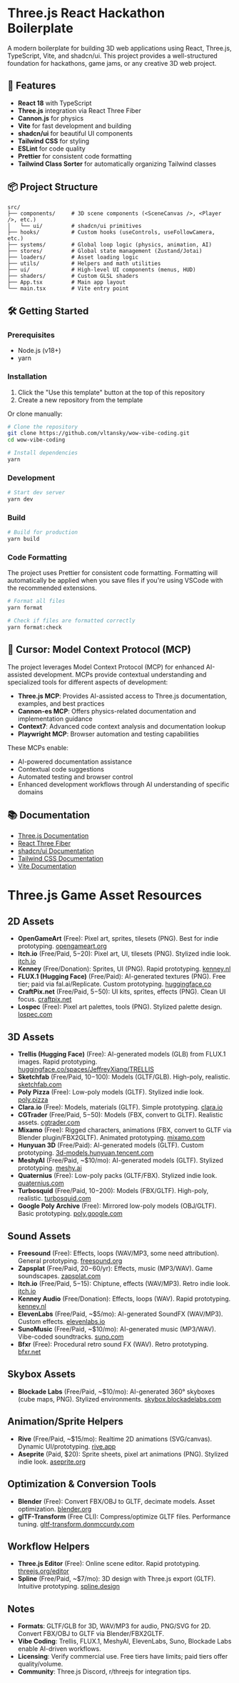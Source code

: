 # Three.js React Hackathon Boilerplate

A modern boilerplate for building 3D web applications using React, Three.js, TypeScript, Vite, and shadcn/ui. This project provides a well-structured foundation for hackathons, game jams, or any creative 3D web project.

## 🚀 Features

- **React 18** with TypeScript
- **Three.js** integration via React Three Fiber
- **Cannon.js** for physics
- **Vite** for fast development and building
- **shadcn/ui** for beautiful UI components
- **Tailwind CSS** for styling
- **ESLint** for code quality
- **Prettier** for consistent code formatting
- **Tailwind Class Sorter** for automatically organizing Tailwind classes

## 📦 Project Structure

```
src/
├── components/     # 3D scene components (<SceneCanvas />, <Player />, etc.)
│   └── ui/         # shadcn/ui primitives
├── hooks/          # Custom hooks (useControls, useFollowCamera, etc.)
├── systems/        # Global loop logic (physics, animation, AI)
├── stores/         # Global state management (Zustand/Jotai)
├── loaders/        # Asset loading logic
├── utils/          # Helpers and math utilities
├── ui/             # High-level UI components (menus, HUD)
├── shaders/        # Custom GLSL shaders
├── App.tsx         # Main app layout
└── main.tsx        # Vite entry point
```

## 🛠️ Getting Started

### Prerequisites

- Node.js (v18+)
- yarn

### Installation

1. Click the "Use this template" button at the top of this repository
2. Create a new repository from the template

Or clone manually:

```bash
# Clone the repository
git clone https://github.com/vltansky/wow-vibe-coding.git
cd wow-vibe-coding

# Install dependencies
yarn
```

### Development

```bash
# Start dev server
yarn dev
```

### Build

```bash
# Build for production
yarn build
```

### Code Formatting

The project uses Prettier for consistent code formatting. Formatting will automatically be applied when you save files if you're using VSCode with the recommended extensions.

```bash
# Format all files
yarn format

# Check if files are formatted correctly
yarn format:check
```

## 🔌 Cursor: Model Context Protocol (MCP)

The project leverages Model Context Protocol (MCP) for enhanced AI-assisted development. MCPs provide contextual understanding and specialized tools for different aspects of development:

- **Three.js MCP**: Provides AI-assisted access to Three.js documentation, examples, and best practices
- **Cannon-es MCP**: Offers physics-related documentation and implementation guidance
- **Context7**: Advanced code context analysis and documentation lookup
- **Playwright MCP**: Browser automation and testing capabilities

These MCPs enable:

- AI-powered documentation assistance
- Contextual code suggestions
- Automated testing and browser control
- Enhanced development workflows through AI understanding of specific domains

## 📚 Documentation

- [Three.js Documentation](https://threejs.org/docs/)
- [React Three Fiber](https://docs.pmnd.rs/react-three-fiber)
- [shadcn/ui Documentation](https://ui.shadcn.com)
- [Tailwind CSS Documentation](https://tailwindcss.com/docs)
- [Vite Documentation](https://vitejs.dev/guide/)

# **Three.js Game Asset Resources**

## **2D Assets**

- **OpenGameArt** (Free): Pixel art, sprites, tilesets (PNG). Best for indie prototyping. [opengameart.org](https://opengameart.org/)
- **Itch.io** (Free/Paid, $5-$20): Pixel art, UI, tilesets (PNG). Stylized indie look. [itch.io](https://itch.io/)
- **Kenney** (Free/Donation): Sprites, UI (PNG). Rapid prototyping. [kenney.nl](https://kenney.nl/)
- **FLUX.1 (Hugging Face)** (Free/Paid): AI-generated textures (PNG). Free tier; paid via fal.ai/Replicate. Custom prototyping. [huggingface.co](https://huggingface.co/)
- **CraftPix.net** (Free/Paid, $5-$50): UI kits, sprites, effects (PNG). Clean UI focus. [craftpix.net](https://craftpix.net/)
- **Lospec** (Free): Pixel art palettes, tools (PNG). Stylized palette design. [lospec.com](https://lospec.com/)

## **3D Assets**

- **Trellis (Hugging Face)** (Free): AI-generated models (GLB) from FLUX.1 images. Rapid prototyping. [huggingface.co/spaces/JeffreyXiang/TRELLIS](https://huggingface.co/spaces/JeffreyXiang/TRELLIS)
- **Sketchfab** (Free/Paid, $10-$100): Models (GLTF/GLB). High-poly, realistic. [sketchfab.com](https://sketchfab.com/)
- **Poly Pizza** (Free): Low-poly models (GLTF). Stylized indie look. [poly.pizza](https://poly.pizza/)
- **Clara.io** (Free): Models, materials (GLTF). Simple prototyping. [clara.io](https://clara.io/)
- **CGTrader** (Free/Paid, $5-$50): Models (FBX, convert to GLTF). Realistic assets. [cgtrader.com](https://cgtrader.com/)
- **Mixamo** (Free): Rigged characters, animations (FBX, convert to GLTF via Blender plugin/FBX2GLTF). Animated prototyping. [mixamo.com](https://mixamo.com/)
- **Hunyuan 3D** (Free/Paid): AI-generated models (GLTF). Custom prototyping. [3d-models.hunyuan.tencent.com](https://3d-models.hunyuan.tencent.com/)
- **MeshyAI** (Free/Paid, \~$10/mo): AI-generated models (GLTF). Stylized prototyping. [meshy.ai](https://meshy.ai/)
- **Quaternius** (Free): Low-poly packs (GLTF/FBX). Stylized indie look. [quaternius.com](https://quaternius.com/)
- **Turbosquid** (Free/Paid, $10-$200): Models (FBX/GLTF). High-poly, realistic. [turbosquid.com](https://turbosquid.com/)
- **Google Poly Archive** (Free): Mirrored low-poly models (OBJ/GLTF). Basic prototyping. [poly.google.com](https://poly.google.com/)

## **Sound Assets**

- **Freesound** (Free): Effects, loops (WAV/MP3, some need attribution). General prototyping. [freesound.org](https://freesound.org/)
- **Zapsplat** (Free/Paid, $20-$60/yr): Effects, music (MP3/WAV). Game soundscapes. [zapsplat.com](https://zapsplat.com/)
- **Itch.io** (Free/Paid, $5-$15): Chiptune, effects (WAV/MP3). Retro indie look. [itch.io](https://itch.io/)
- **Kenney Audio** (Free/Donation): Effects, loops (WAV). Rapid prototyping. [kenney.nl](https://kenney.nl/)
- **ElevenLabs** (Free/Paid, \~$5/mo): AI-generated SoundFX (WAV/MP3). Custom effects. [elevenlabs.io](https://elevenlabs.io/)
- **SunoMusic** (Free/Paid, \~$10/mo): AI-generated music (MP3/WAV). Vibe-coded soundtracks. [suno.com](https://suno.com/)
- **Bfxr** (Free): Procedural retro sound FX (WAV). Retro prototyping. [bfxr.net](https://bfxr.net/)

## **Skybox Assets**

- **Blockade Labs** (Free/Paid, \~$10/mo): AI-generated 360° skyboxes (cube maps, PNG). Stylized environments. [skybox.blockadelabs.com](https://skybox.blockadelabs.com/)

## **Animation/Sprite Helpers**

- **Rive** (Free/Paid, \~$15/mo): Realtime 2D animations (SVG/canvas). Dynamic UI/prototyping. [rive.app](https://rive.app/)
- **Aseprite** (Paid, $20): Sprite sheets, pixel art animations (PNG). Stylized indie look. [aseprite.org](https://aseprite.org/)

## **Optimization & Conversion Tools**

- **Blender** (Free): Convert FBX/OBJ to GLTF, decimate models. Asset optimization. [blender.org](https://blender.org/)
- **glTF-Transform** (Free CLI): Compress/optimize GLTF files. Performance tuning. [gltf-transform.donmccurdy.com](https://gltf-transform.donmccurdy.com/)

## **Workflow Helpers**

- **Three.js Editor** (Free): Online scene editor. Rapid prototyping. [threejs.org/editor](https://threejs.org/editor)
- **Spline** (Free/Paid, \~$7/mo): 3D design with Three.js export (GLTF). Intuitive prototyping. [spline.design](https://spline.design/)

## **Notes**

- **Formats**: GLTF/GLB for 3D, WAV/MP3 for audio, PNG/SVG for 2D. Convert FBX/OBJ to GLTF via Blender/FBX2GLTF.
- **Vibe Coding**: Trellis, FLUX.1, MeshyAI, ElevenLabs, Suno, Blockade Labs enable AI-driven workflows.
- **Licensing**: Verify commercial use. Free tiers have limits; paid tiers offer quality/volume.
- **Community**: Three.js Discord, r/threejs for integration tips.
